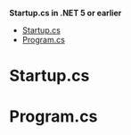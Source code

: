 **Startup.cs in .NET 5 or earlier**

- [Startup.cs](#startupcs)
- [Program.cs](#programcs)


# Startup.cs


# Program.cs

